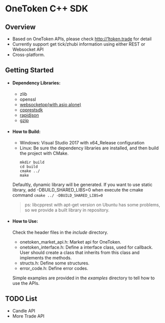 # OneToken C++ SDK
## Overview
 - Based on OneToken APIs, please check http://1token.trade for detail
 - Currently support get tick/zhubi information using either REST or Websocket API
 - Cross-platform.

## Getting Started
  - #### Dependency Libraries: 
    - zlib
	- openssl
	- [websocketpp(with asio alone)](https://github.com/zaphoyd/websocketpp)
	- [cpprestsdk](https://github.com/Microsoft/cpprestsdk)
	- [rapidjson](https://github.com/Tencent/rapidjson)
	- [gzip](https://github.com/mapbox/gzip-hpp)
	
  - #### How to Build:
    - Windows: Visual Studio 2017 with x64_Release configuration
	- Linux: Be sure the dependency libraries are installed, and then build the project with CMake.
      ```
	  mkdir build
	  cd build
	  cmake ../
	  make
      ```
	  
	Defaultly, dynamic library will be generated. If you want to use static library, add -DBUILD_SHARED_LIBS=0 when execute the cmake command `cmake ../ -DBUILD_SHARED_LIBS=0`
	
	> ps: libcpprest with apt-get version on Ubuntu has some problems, so we provide a built library in repository.
	
  - #### How to Use:
  
    Check the header files in the *include* directory.
      - onetoken_market_api.h: Market api for OneToken.
	  - onetoken_interface.h: Define a interface class, used for callback. User should create a class that inherits from this class and implements the methods.
	  - structs.h: Define some structures.
	  - error_code.h: Define error codes.
	  
	Simple examples are provided in the *examples* directory to tell how to use the APIs.


## TODO List
 - Candle API
 - More Trade API
